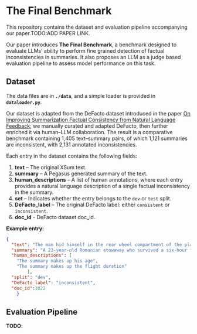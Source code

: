 # The Final Benchmark

This repository contains the dataset and evaluation pipeline accompanying our paper.TODO:ADD PAPER LINK.

Our paper introduces **The Final Benchmark**, a benchmark designed to evaluate LLMs’ ability to perform fine grained detection of factual inconsistencies in summaries. It also proposes an LLM as a judge based evaluation pipeline to assess model performance on this task.

## Dataset

The data files are in **`./data`**, and a simple loader is provided in **``dataloader.py``**. 

Our dataset is adapted from the DeFacto dataset introduced in the paper [On Improving Summarization Factual Consistency from Natural Language Feedback](https://arxiv.org/pdf/2212.09968); we manually curated and adapted DeFacto, then further enriched it via human–LLM collaboration. 
The result is a comparative benchmark containing 1,405 text–summary pairs, of which 1,121 summaries are inconsistent, with 2,131 annotated inconsistencies.

Each entry in the dataset contains the following fields:

1. **text** – The original XSum text.  
2. **summary** – A Pegasus generated summary of the text.  
3. **human_descriptions** – A list of human annotations, where each entry provides a natural language description of a single factual inconsistency in the summary. 
4. **set** – Indicates whether the entry belongs to the `dev` or `test` split.  
5. **DeFacto_label** – The original DeFacto label: either `consistent` or `inconsistent`.  
6. **doc_id** - DeFacto dataset doc_id.

**Example entry:**

```json
{
  "text": "The man hid himself in the rear wheel compartment of the plane which landed at Heathrow Airport on Sunday. He was taken into police custody in London but later released without charge. He had bruises and hypothermia from outside temperatures as low as -41C, Austrian media reported. He survived because the plane flew at a low altitude to avoid stormy weather. The man apparently got under a fence at Schwechat airport in Vienna and climbed into the undercarriage of the first plane he saw without knowing its destination. The plane belonged to a sheikh from the United Arab Emirates and had been standing empty on the tarmac at Schwechat airport since Thursday. It flew without passengers to Heathrow, where the Romanian was picked up by police and arrested for stowing away. He could have been charged or fined or given a fixed penalty, the Metropolitan Police told the BBC. But he was cautioned and freed with no further action being taken, PA news agency reported. The man could also have been handed to the UK Border Agency. But it is understood that there is no immigration issue and that the agency will not seek to deport him, according to PA. As Romania is part of the EU, the man is free to enter the UK. A spokesman for the Civil Aviation Authority (CAA) said the stowaway was \"very lucky\" to be alive. \"If they don't find the right part to stow away, they can be crushed when the undercarriage comes up,\" he said. He added: \"Because of the altitude and temperatures during the flight, there is a severe risk to them through exposure and lack of oxygen. \"If that doesn't kill them, then they could be unconscious when the aircraft descends, and that can mean that when the undercarriage opens again, they will fall out.\" According to Austrian media reports, the man just wanted to get out of Vienna and look for work. Romania is a member of the European Union, so Romanians can travel to the UK for holidays. However, controls on Romanians working in Britain remain in place.",
  "summary": "A 23-year-old Romanian stowaway who survived a six-hour flight from Vienna to London has been released by police.",
  "human_descriptions": [
    "The summary makes up his age",
    "The summary makes up the flight duration"
        ],
  "split": "dev",
  "DeFacto_label": "inconsistent",
  "doc_id":3022 
    }
 ```
## Evaluation Pipeline

**TODO**: 